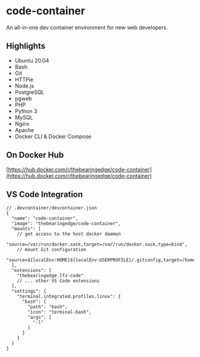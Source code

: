 # code-container

An all-in-one dev container environment for new web developers.

## Highlights

- Ubuntu 20.04
- Bash
- Git
- HTTPie
- Node.js
- PostgreSQL
- pgweb
- PHP
- Python 3
- MySQL
- Nginx
- Apache
- Docker CLI & Docker Compose

## On Docker Hub

[https://hub.docker.com/r/thebearingedge/code-container](https://hub.docker.com/r/thebearingedge/code-container)

## VS Code Integration

```jsonc
// .devcontainer/devcontainer.json
{
  "name": "code-container",
  "image": "thebearingedge/code-container",
  "mounts": [
    // get access to the host docker daemon
    "source=/var/run/docker.sock,target=/var/run/docker.sock,type=bind",
    // mount Git configuration
    "source=${localEnv:HOME}${localEnv:USERPROFILE}/.gitconfig,target=/home/dev/.gitconfig,type=bind"
  ],
  "extensions": [
    "thebearingedge.lfz-code"
    // ... other VS Code extensions
  ],
  "settings": {
    "terminal.integrated.profiles.linux": {
      "bash": {
        "path": "bash",
        "icon": "terminal-bash",
        "args": [
          "-l"
        ]
      }
    }
  }
}
```
